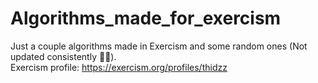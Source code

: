 # Algorithms_made_for_exercism
Just a couple algorithms made in Exercism and some random ones (Not updated consistently 🤫😋). <br>
Exercism profile: https://exercism.org/profiles/thidzz
